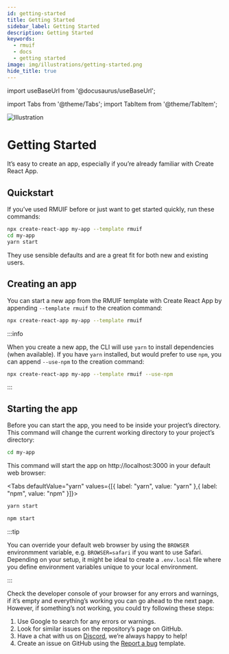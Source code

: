 ```yaml
---
id: getting-started
title: Getting Started
sidebar_label: Getting Started
description: Getting Started
keywords:
  - rmuif
  - docs
  - getting started
image: img/illustrations/getting-started.png
hide_title: true
---
```


import useBaseUrl from '@docusaurus/useBaseUrl';

import Tabs from '@theme/Tabs';
import TabItem from '@theme/TabItem';

<div style={{ textAlign: "center" }}>
  <img style={{ width: "75%", marginBottom: "32px" }} alt="Illustration" src={useBaseUrl('img/illustrations/getting-started.svg')} />
  <h1>Getting Started</h1>
  <p>
    It’s easy to create an app, especially if you’re already familiar with Create React App.
  </p>
</div>

## Quickstart

If you’ve used RMUIF before or just want to get started quickly, run these commands:

```sh
npx create-react-app my-app --template rmuif
cd my-app
yarn start
```

They use sensible defaults and are a great fit for both new and existing users.

## Creating an app

You can start a new app from the RMUIF template with Create React App by appending `--template rmuif` to the creation command:

```sh
npx create-react-app my-app --template rmuif
```

:::info

When you create a new app, the CLI will use `yarn` to install dependencies (when available). If you have `yarn` installed, but would prefer to use `npm`, you can append `--use-npm` to the creation command:

```sh
npx create-react-app my-app --template rmuif --use-npm
```

:::

## Starting the app

Before you can start the app, you need to be inside your project’s directory. This command will change the current working directory to your project’s directory:

```sh
cd my-app
```

This command will start the app on http://localhost:3000 in your default web browser:

<Tabs defaultValue="yarn" values={[{ label: "yarn", value: "yarn" },{ label: "npm", value: "npm" }]}>
<TabItem value="yarn">

```sh
yarn start
```

</TabItem>
<TabItem value="npm">

```sh
npm start
```

</TabItem>
</Tabs>

:::tip

You can override your default web browser by using the `BROWSER` environmment variable, e.g. `BROWSER=safari` if you want to use Safari. Depending on your setup, it might be ideal to create a `.env.local` file where you define environment variables unique to your local environment.

:::

Check the developer console of your browser for any errors and warnings, if it’s empty and everything’s working you can go ahead to the next page. However, if something’s not working, you could try following these steps:

1. Use Google to search for any errors or warnings.
2. Look for similar issues on the repository’s page on GitHub.
3. Have a chat with us on [Discord](https://discord.gg/5Ann5C3), we’re always happy to help!
4. Create an issue on GitHub using the [Report a bug](https://github.com/rmuif/web/issues/new?template=bug_report.md) template.
